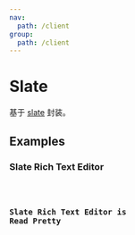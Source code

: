 ```yaml
---
nav:
  path: /client
group:
  path: /client
---
```


# Slate

基于 [slate](https://github.com/ianstormtaylor/slate) 封装。

## Examples

### Slate Rich Text Editor

<code src="./demos/demo1.tsx" />

### Slate Rich Text Editor is Read Pretty

<code src="./demos/demo2.tsx" />

<code src="./demos/demo3.tsx" />
